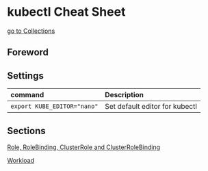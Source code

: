 # kubectl Cheat Sheet

[go to Collections](../README.md)

## Foreword

## Settings

| command | Description                                         |
| :---    | :---                                                |
| ```export KUBE_EDITOR="nano"``` | Set default editor for kubectl |

## Sections

[Role, RoleBinding, ClusterRole and ClusterRoleBinding](kubectl-rbac.md)

[Workload](kubectl-workload.md)

